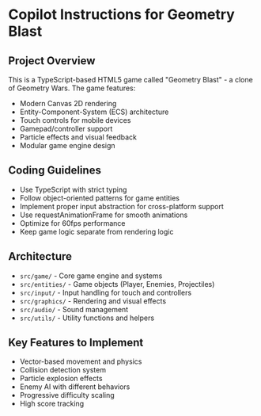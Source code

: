 # Copilot Instructions for Geometry Blast

<!-- Use this file to provide workspace-specific custom instructions to Copilot. For more details, visit https://code.visualstudio.com/docs/copilot/copilot-customization#_use-a-githubcopilotinstructionsmd-file -->

## Project Overview
This is a TypeScript-based HTML5 game called "Geometry Blast" - a clone of Geometry Wars. The game features:

- Modern Canvas 2D rendering
- Entity-Component-System (ECS) architecture
- Touch controls for mobile devices
- Gamepad/controller support
- Particle effects and visual feedback
- Modular game engine design

## Coding Guidelines
- Use TypeScript with strict typing
- Follow object-oriented patterns for game entities
- Implement proper input abstraction for cross-platform support
- Use requestAnimationFrame for smooth animations
- Optimize for 60fps performance
- Keep game logic separate from rendering logic

## Architecture
- `src/game/` - Core game engine and systems
- `src/entities/` - Game objects (Player, Enemies, Projectiles)
- `src/input/` - Input handling for touch and controllers
- `src/graphics/` - Rendering and visual effects
- `src/audio/` - Sound management
- `src/utils/` - Utility functions and helpers

## Key Features to Implement
- Vector-based movement and physics
- Collision detection system
- Particle explosion effects
- Enemy AI with different behaviors
- Progressive difficulty scaling
- High score tracking
